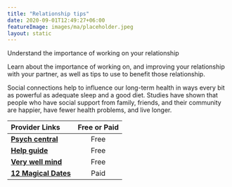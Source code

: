 ```yaml
---
title: "Relationship tips"
date: 2020-09-01T12:49:27+06:00
featureImage: images/ma/placeholder.jpeg
layout: static
---
```


Understand the importance of working on your relationship

Learn about the importance of working on, and improving your relationship with your partner, as well as tips to use to benefit those relationship.

Social connections help to influence our long-term health in ways every bit as powerful as adequate sleep and a good diet. Studies have shown that people who have social support from family, friends, and their community are happier, have fewer health problems, and live longer.

| Provider Links      | Free or Paid  |  
| :-----------          | :--------------:      |  
| [**Psych central**](https://psychcentral.com/lib/simple-steps-to-improve-your-relationship#general-strategies) | Free | 
| [**Help guide**](https://www.helpguide.org/articles/relationships-communication/relationship-help.htm) | Free | 
| [**Very well mind**](https://www.verywellmind.com/7-surprising-ways-to-make-your-relationship-better-5094212) | Free | 
| [**12 Magical Dates**](https://www.12magicaldates.com/reignite-marriage-relationship?r_done=1) | Paid | 
  

<br/><br/>






